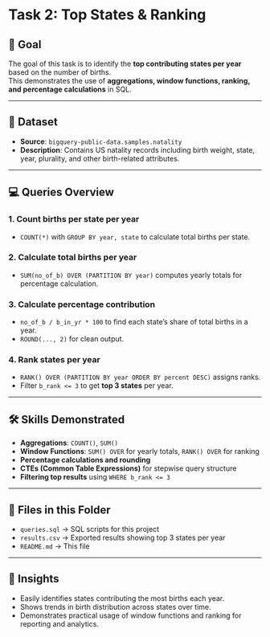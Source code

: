 # Task 2: Top States & Ranking

## 📌 Goal
The goal of this task is to identify the **top contributing states per year** based on the number of births.  
This demonstrates the use of **aggregations, window functions, ranking, and percentage calculations** in SQL.

---

## 📂 Dataset
- **Source**: `bigquery-public-data.samples.natality`  
- **Description**: Contains US natality records including birth weight, state, year, plurality, and other birth-related attributes.

---

## 💻 Queries Overview

### 1. Count births per state per year
- `COUNT(*)` with `GROUP BY year, state` to calculate total births per state.

### 2. Calculate total births per year
- `SUM(no_of_b) OVER (PARTITION BY year)` computes yearly totals for percentage calculation.

### 3. Calculate percentage contribution
- `no_of_b / b_in_yr * 100` to find each state’s share of total births in a year.  
- `ROUND(..., 2)` for clean output.

### 4. Rank states per year
- `RANK() OVER (PARTITION BY year ORDER BY percent DESC)` assigns ranks.  
- Filter `b_rank <= 3` to get **top 3 states** per year.

---

## 🛠 Skills Demonstrated
- **Aggregations**: `COUNT()`, `SUM()`  
- **Window Functions**: `SUM() OVER` for yearly totals, `RANK() OVER` for ranking  
- **Percentage calculations and rounding**  
- **CTEs (Common Table Expressions)** for stepwise query structure  
- **Filtering top results** using `WHERE b_rank <= 3`

---

## 📄 Files in this Folder
- `queries.sql` → SQL scripts for this project  
- `results.csv` → Exported results showing top 3 states per year  
- `README.md` → This file

---

## 🔗 Insights
- Easily identifies states contributing the most births each year.  
- Shows trends in birth distribution across states over time.  
- Demonstrates practical usage of window functions and ranking for reporting and analytics.
